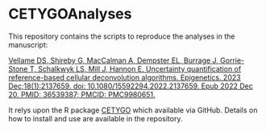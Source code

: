 # CETYGOAnalyses

This repository contains the scripts to reproduce the analyses in the manuscript:

[Vellame DS, Shireby G, MacCalman A, Dempster EL, Burrage J, Gorrie-Stone T, Schalkwyk LS, Mill J, Hannon E. Uncertainty quantification of reference-based cellular deconvolution algorithms. Epigenetics. 2023 Dec;18(1):2137659. doi: 10.1080/15592294.2022.2137659. Epub 2022 Dec 20. PMID: 36539387; PMCID: PMC9980651.](https://www.tandfonline.com/doi/full/10.1080/15592294.2022.2137659) 

It relys upon the R package [CETYGO](https://github.com/ejh243/CETYGO) which available via GitHub. Details on how to install and use are available in the repository.
